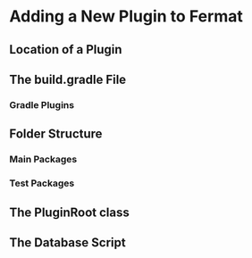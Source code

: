 # Adding a New Plugin to Fermat

## Location of a Plugin

## The build.gradle File

### Gradle Plugins

## Folder Structure

### Main Packages

### Test Packages

## The PluginRoot class

## The Database Script
